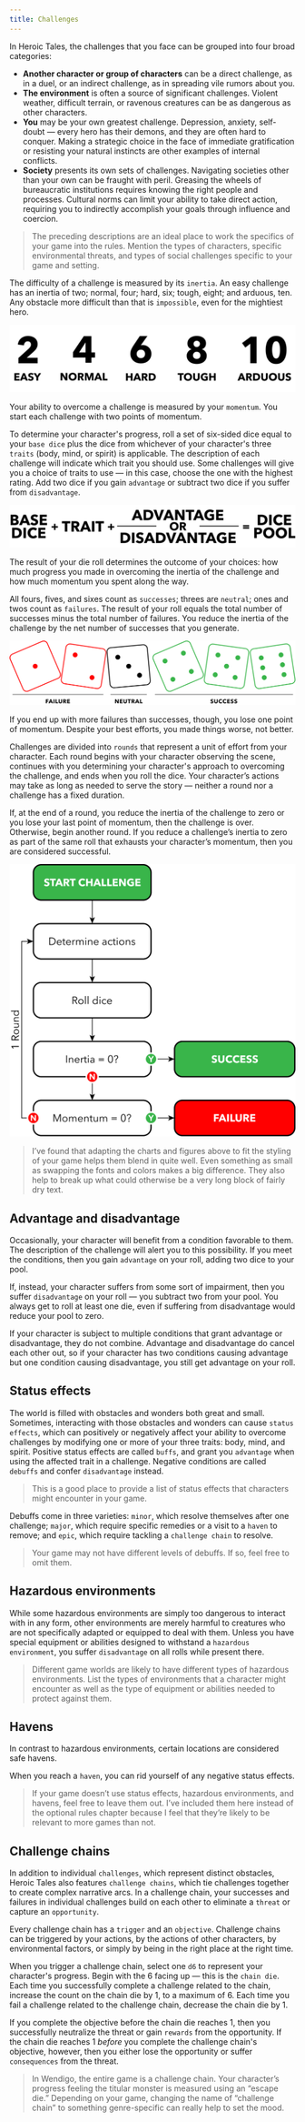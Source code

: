 ```yaml
---
title: Challenges
---
```


In Heroic Tales, the challenges that you face can be grouped into four broad categories:

- **Another character or group of characters** can be a direct challenge, as in a duel, or an indirect challenge, as in spreading vile rumors about you.
- **The environment** is often a source of significant challenges. Violent weather, difficult terrain, or ravenous creatures can be as dangerous as other characters.
- **You** may be your own greatest challenge. Depression, anxiety, self-doubt — every hero has their demons, and they are often hard to conquer. Making a strategic choice in the face of immediate gratification or resisting your natural instincts are other examples of internal conflicts.
- **Society** presents its own sets of challenges. Navigating societies other than your own can be fraught with peril. Greasing the wheels of bureaucratic institutions requires knowing the right people and processes. Cultural norms can limit your ability to take direct action, requiring you to indirectly accomplish your goals through influence and coercion.

> The preceding descriptions are an ideal place to work the specifics of your game into the rules. Mention the types of characters, specific environmental threats, and types of social challenges specific to your game and setting.

The difficulty of a challenge is measured by its `inertia`. An easy challenge has an inertia of two; normal, four; hard, six; tough, eight; and arduous, ten. Any obstacle more difficult than that is `impossible`, even for the mightiest hero.

![inertia.png](/src/assets/srd/inertia.svg)

Your ability to overcome a challenge is measured by your `momentum`. You start each challenge with two points of momentum.

To determine your character's progress, roll a set of six-sided dice equal to your `base dice` plus the dice from whichever of your character's three `traits` (body, mind, or spirit) is applicable. The description of each challenge will indicate which trait you should use. Some challenges will give you a choice of traits to use — in this case, choose the one with the highest rating. Add two dice if you gain `advantage` or subtract two dice if you suffer from `disadvantage`.

![dice_pool.png](/src/assets/srd/dice_pool.svg)

The result of your die roll determines the outcome of your choices: how much progress you made in overcoming the inertia of the challenge and how much momentum you spent along the way.

All fours, fives, and sixes count as `successes`; threes are `neutral`; ones and twos count as `failures`. The result of your roll equals the total number of successes minus the total number of failures. You reduce the inertia of the challenge by the net number of successes that you generate.

![dice_results.png](/src/assets/srd/dice_results.svg)

If you end up with more failures than successes, though, you lose one point of momentum. Despite your best efforts, you made things worse, not better.

Challenges are divided into `rounds` that represent a unit of effort from your character. Each round begins with your character observing the scene, continues with you determining your character's approach to overcoming the challenge, and ends when you roll the dice. Your character’s actions may take as long as needed to serve the story — neither a round nor a challenge has a fixed duration.

If, at the end of a round, you reduce the inertia of the challenge to zero or you lose your last point of momentum, then the challenge is over. Otherwise, begin another round. If you reduce a challenge’s inertia to zero as part of the same roll that exhausts your character’s momentum, then you are considered successful.

![flow_of_play.png](/src/assets/srd/flow_of_play.svg)

> I’ve found that adapting the charts and figures above to fit the styling of your game helps them blend in quite well. Even something as small as swapping the fonts and colors makes a big difference. They also help to break up what could otherwise be a very long block of fairly dry text.

## Advantage and disadvantage

Occasionally, your character will benefit from a condition favorable to them. The description of the challenge will alert you to this possibility. If you meet the conditions, then you gain `advantage` on your roll, adding two dice to your pool.

If, instead, your character suffers from some sort of impairment, then you suffer `disadvantage` on your roll — you subtract two from your pool. You always get to roll at least one die, even if suffering from disadvantage would reduce your pool to zero.

If your character is subject to multiple conditions that grant advantage or disadvantage, they do not combine. Advantage and disadvantage do cancel each other out, so if your character has two conditions causing advantage but one condition causing disadvantage, you still get advantage on your roll.

## Status effects

The world is filled with obstacles and wonders both great and small. Sometimes, interacting with those obstacles and wonders can cause `status effects`, which can positively or negatively affect your ability to overcome challenges by modifying one or more of your three traits: body, mind, and spirit. Positive status effects are called `buffs`, and grant you `advantage` when using the affected trait in a challenge. Negative conditions are called `debuffs` and confer `disadvantage` instead.

> This is a good place to provide a list of status effects that characters might encounter in your game.

Debuffs come in three varieties: `minor`, which resolve themselves after one challenge; `major`, which require specific remedies or a visit to a `haven` to remove; and `epic`, which require tackling a `challenge chain` to resolve.

> Your game may not have different levels of debuffs. If so, feel free to omit them.

## Hazardous environments

While some hazardous environments are simply too dangerous to interact with in any form, other environments are merely harmful to creatures who are not specifically adapted or equipped to deal with them. Unless you have special equipment or abilities designed to withstand a `hazardous environment`, you suffer `disadvantage` on all rolls while present there.

> Different game worlds are likely to have different types of hazardous environments. List the types of environments that a character might encounter as well as the type of equipment or abilities needed to protect against them.

## Havens

In contrast to hazardous environments, certain locations are considered safe havens.

When you reach a `haven`, you can rid yourself of any negative status effects.

> If your game doesn’t use status effects, hazardous environments, and havens, feel free to leave them out. I’ve included them here instead of the optional rules chapter because I feel that they’re likely to be relevant to more games than not.

## Challenge chains

In addition to individual `challenges`, which represent distinct obstacles, Heroic Tales also features `challenge chains`, which tie challenges together to create complex narrative arcs. In a challenge chain, your successes and failures in individual challenges build on each other to eliminate a `threat` or capture an `opportunity`.

Every challenge chain has a `trigger` and an `objective`. Challenge chains can be triggered by your actions, by the actions of other characters, by environmental factors, or simply by being in the right place at the right time.

When you trigger a challenge chain, select one `d6` to represent your character's progress. Begin with the 6 facing up — this is the `chain die`. Each time you successfully complete a challenge related to the chain, increase the count on the chain die by 1, to a maximum of 6. Each time you fail a challenge related to the challenge chain, decrease the chain die by 1.

If you complete the objective before the chain die reaches 1, then you successfully neutralize the threat or gain `rewards` from the opportunity. If the chain die reaches 1 *before* you complete the challenge chain's objective, however, then you either lose the opportunity or suffer `consequences` from the threat.

> In Wendigo, the entire game is a challenge chain. Your character’s progress feeling the titular monster is measured using an “escape die.” Depending on your game, changing the name of “challenge chain” to something genre-specific can really help to set the mood.
